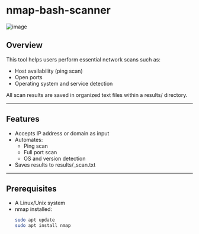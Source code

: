# nmap-bash-scanner

![image](https://github.com/user-attachments/assets/6752bf57-79bd-4404-863c-d0a3a90b5c36)

## Overview

This tool helps users perform essential network scans such as:
- Host availability (ping scan)
- Open ports
- Operating system and service detection

All scan results are saved in organized text files within a results/ directory.

---

## Features

- Accepts IP address or domain as input
- Automates:
  - Ping scan
  - Full port scan
  - OS and version detection
- Saves results to results/<target>_scan.txt

---

## Prerequisites

- A Linux/Unix system
- nmap installed:
  ```bash
  sudo apt update
  sudo apt install nmap
  ```
  
